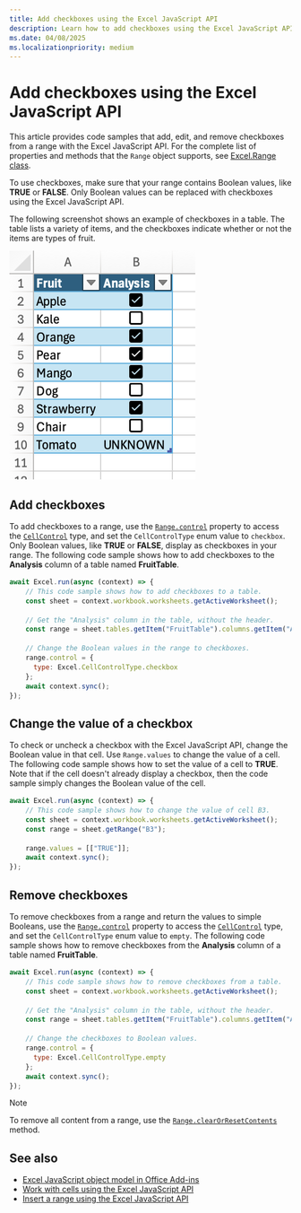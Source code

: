 ```yaml
---
title: Add checkboxes using the Excel JavaScript API
description: Learn how to add checkboxes using the Excel JavaScript API.
ms.date: 04/08/2025
ms.localizationpriority: medium
---
```


# Add checkboxes using the Excel JavaScript API

This article provides code samples that add, edit, and remove checkboxes from a range with the Excel JavaScript API. For the complete list of properties and methods that the `Range` object supports, see [Excel.Range class](/javascript/api/excel/excel.range).

To use checkboxes, make sure that your range contains Boolean values, like **TRUE** or **FALSE**. Only Boolean values can be replaced with checkboxes using the Excel JavaScript API.

The following screenshot shows an example of checkboxes in a table. The table lists a variety of items, and the checkboxes indicate whether or not the items are types of fruit.

![A table with checkboxes in the second column.](../images/excel-range-checkbox-table.png)

## Add checkboxes

To add checkboxes to a range, use the [`Range.control`](/javascript/api/excel/excel.range#excel-excel-range-control-member) property to access the [`CellControl`](/javascript/api/excel/excel.cellcontrol) type, and set the `CellControlType` enum value to `checkbox`. Only Boolean values, like **TRUE** or **FALSE**, display as checkboxes in your range. The following code sample shows how to add checkboxes to the **Analysis** column of a table named **FruitTable**.

```js
await Excel.run(async (context) => {
    // This code sample shows how to add checkboxes to a table.
    const sheet = context.workbook.worksheets.getActiveWorksheet();

    // Get the "Analysis" column in the table, without the header.
    const range = sheet.tables.getItem("FruitTable").columns.getItem("Analysis").getDataBodyRange();

    // Change the Boolean values in the range to checkboxes.
    range.control = {
      type: Excel.CellControlType.checkbox
    };
    await context.sync();
});
```

## Change the value of a checkbox

To check or uncheck a checkbox with the Excel JavaScript API, change the Boolean value in that cell. Use `Range.values` to change the value of a cell. The following code sample shows how to set the value of a cell to **TRUE**. Note that if the cell doesn't already display a checkbox, then the code sample simply changes the Boolean value of the cell.

```js
await Excel.run(async (context) => {
    // This code sample shows how to change the value of cell B3.
    const sheet = context.workbook.worksheets.getActiveWorksheet();
    const range = sheet.getRange("B3");

    range.values = [["TRUE"]];
    await context.sync();
});
```

## Remove checkboxes

To remove checkboxes from a range and return the values to simple Booleans, use the [`Range.control`](/javascript/api/excel/excel.range#excel-excel-range-control-member) property to access the [`CellControl`](/javascript/api/excel/excel.cellcontrol) type, and set the `CellControlType` enum value to `empty`. The following code sample shows how to remove checkboxes from the **Analysis** column of a table named **FruitTable**.

```js
await Excel.run(async (context) => {
    // This code sample shows how to remove checkboxes from a table.
    const sheet = context.workbook.worksheets.getActiveWorksheet();

    // Get the "Analysis" column in the table, without the header.
    const range = sheet.tables.getItem("FruitTable").columns.getItem("Analysis").getDataBodyRange();

    // Change the checkboxes to Boolean values.
    range.control = {
      type: Excel.CellControlType.empty
    };
    await context.sync();
});
```

> [!NOTE]
> To remove all content from a range, use the [`Range.clearOrResetContents`](/javascript/api/excel/excel.range#excel-excel-range-clearorresetcontents-member(1)) method.

## See also

- [Excel JavaScript object model in Office Add-ins](excel-add-ins-core-concepts.md)
- [Work with cells using the Excel JavaScript API](excel-add-ins-cells.md)
- [Insert a range using the Excel JavaScript API](excel-add-ins-ranges-insert.md)
